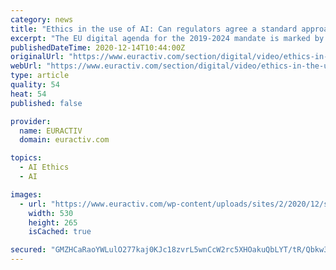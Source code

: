 ```yaml
---
category: news
title: "Ethics in the use of AI: Can regulators agree a standard approach?"
excerpt: "The EU digital agenda for the 2019-2024 mandate is marked by a series of broad-ranging reforms, which are intended to guide Europe through the digital transition, as new technologies emerge. With Artificial Intelligence at the heart of the debate, the issue of ethics, namely in regulating data gathering and usage, remains centre stage. But who should decide what is ‘ethical’ when it comes to regulation? A principles-based, human-centred framework might be the solution, as policymakers cannot foresee the direction in which technology will develop. Recent EU national strategies on AI are framed in this direction, since they underline specific needs and the hierarchy of steps needed to evaluate the potential harm of AI and to find legislation to address this. In recent years, the European Commission has highlighted the importance of being a leader in the development of trustworthy AI technologies. Nevertheless, legislating all applications of AI can halt innovation without tackling its potential harm, as prescriptive overregulation may hamper the efficiency of new technologies. This would have effects across the EU economy as innovative usage of AI is increasingly being seen in all industries. In the insurance sector, for example, algorithms are being used for quicker processes in loss predictions and claims handling."
publishedDateTime: 2020-12-14T10:44:00Z
originalUrl: "https://www.euractiv.com/section/digital/video/ethics-in-the-use-of-ai-can-regulators-agree-a-standard-approach/"
webUrl: "https://www.euractiv.com/section/digital/video/ethics-in-the-use-of-ai-can-regulators-agree-a-standard-approach/"
type: article
quality: 54
heat: 54
published: false

provider:
  name: EURACTIV
  domain: euractiv.com

topics:
  - AI Ethics
  - AI

images:
  - url: "https://www.euractiv.com/wp-content/uploads/sites/2/2020/12/shutterstock_1334062019-1.jpg"
    width: 530
    height: 265
    isCached: true

secured: "GMZHCaRaoYWLulO277kaj0KJc18zvrL5wnCcW2rc5XHOakuQbLYT/tR/Qbkw344OgtUNtzk8jIU4GaPcoujmAY5AdfnIf3O+JfTZHL12pdkAGzcw2nYUK+n+98U2hS3VlNA+ou7GhwWZnBaHlGwqqUGqhDvOnLijFO4gcO/a94BQQLaywh2agBhNYDJeGA3UWJvOcjlaw9PTYn1zB94bE/wIVDkXDMvoYNxkCmi2Y5LBUredSj6BNJFgy0ejiUamHPzW2fR7mlJf6dxAGM795F8gx71ilWZw3QUckffIUpt7BfBaglg4bvI44Akp6pnrHm6zLz2B37dws98r8gq671O8/UmCFmrKxV0JyU/fsRE=;fbck69FQZXJ+YQxTlbBe4w=="
---
```


